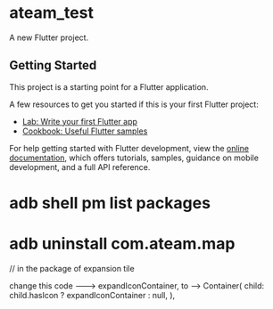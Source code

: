 # ateam_test

A new Flutter project.

## Getting Started

This project is a starting point for a Flutter application.

A few resources to get you started if this is your first Flutter project:

- [Lab: Write your first Flutter app](https://docs.flutter.dev/get-started/codelab)
- [Cookbook: Useful Flutter samples](https://docs.flutter.dev/cookbook)

For help getting started with Flutter development, view the
[online documentation](https://docs.flutter.dev/), which offers tutorials,
samples, guidance on mobile development, and a full API reference.
# adb shell pm list packages
# adb uninstall com.ateam.map


// in the package of expansion tile 

change this code 
    --->  expandIconContainer,  to -->  Container(
            child: child.hasIcon ? expandIconContainer : null,
          ),
         